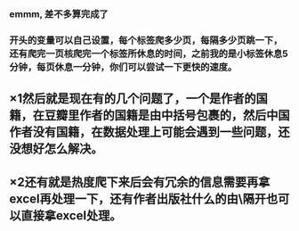 ### emmm, 差不多算完成了
### 开头的变量可以自己设置，每个标签爬多少页，每隔多少页跳一下，还有爬完一页核爬完一个标签所休息的时间，之前我的是小标签休息5分钟，每页休息一分钟，你们可以尝试一下更快的速度。
## ×1然后就是现在有的几个问题了，一个是作者的国籍，在豆瓣里作者的国籍是由中括号包裹的，然后中国作者没有国籍，在数据处理上可能会遇到一些问题，还没想好怎么解决。
## ×2还有就是热度爬下来后会有冗余的信息需要再拿excel再处理一下，还有作者出版社什么的由\隔开也可以直接拿excel处理。
